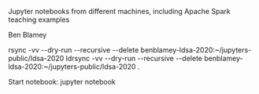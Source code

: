 Jupyter notebooks from different machines, including Apache Spark teaching examples

Ben Blamey


rsync -vv --dry-run --recursive --delete benblamey-ldsa-2020:~/jupyters-public/ldsa-2020 ldrsync -vv --dry-run --recursive --delete benblamey-ldsa-2020:~/jupyters-public/ldsa-2020 .




Start notebook:
jupyter notebook